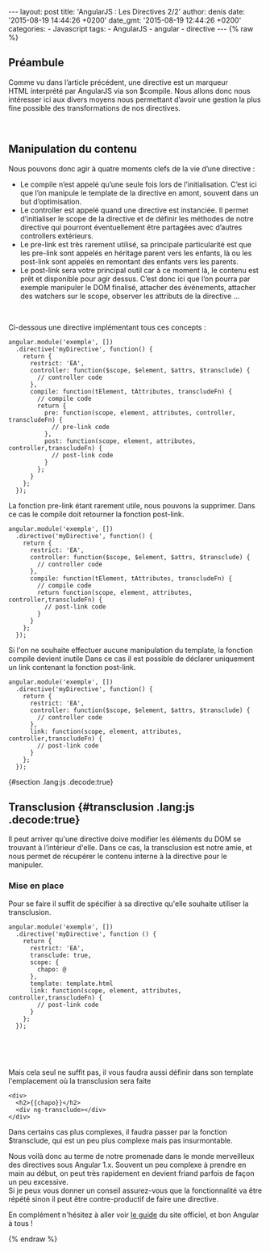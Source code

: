 --- layout: post title: 'AngularJS : Les Directives 2/2' author: denis
date: '2015-08-19 14:44:26 +0200' date\_gmt: '2015-08-19 12:44:26 +0200'
categories: - Javascript tags: - AngularJS - angular - directive --- {%
raw %}

Préambule
---------

Comme vu dans l’article précédent, une directive est un marqueur
HTML interprété par AngularJS via son \$compile. Nous allons donc nous
intéresser ici aux divers moyens nous permettant d’avoir une gestion la
plus fine possible des transformations de nos directives.

 

Manipulation du contenu
-----------------------

Nous pouvons donc agir à quatre moments clefs de la vie d’une directive
:

-   Le compile n’est appelé qu’une seule fois lors de l’initialisation.
    C’est ici que l’on manipule le template de la directive en amont,
    souvent dans un but d’optimisation.
-   Le controller est appelé quand une directive est instanciée. Il
    permet d’initialiser le scope de la directive et de définir les
    méthodes de notre directive qui pourront éventuellement être
    partagées avec d’autres controllers extérieurs.
-   Le pre-link est très rarement utilisé, sa principale particularité
    est que les pre-link sont appelés en héritage parent vers les
    enfants, là ou les post-link sont appelés en remontant des enfants
    vers les parents.
-   Le post-link sera votre principal outil car à ce moment là, le
    contenu est prêt et disponible pour agir dessus. C’est donc ici que
    l’on pourra par exemple manipuler le DOM finalisé, attacher des
    événements, attacher des watchers sur le scope, observer les
    attributs de la directive ...

 

Ci-dessous une directive implémentant tous ces concepts :

``` {.lang:js .decode:true}
angular.module('exemple', [])
  .directive('myDirective', function() {
    return {
      restrict: 'EA',
      controller: function($scope, $element, $attrs, $transclude) {
        // controller code
      },
      compile: function(tElement, tAttributes, transcludeFn) {
        // compile code
        return {
          pre: function(scope, element, attributes, controller, transcludeFn) {
            // pre-link code
          },
          post: function(scope, element, attributes, controller,transcludeFn) {
            // post-link code
          }
        };
      }
    };  
  });
```

La fonction pre-link étant rarement utile, nous pouvons la supprimer.
Dans ce cas le compile doit retourner la fonction post-link.

``` {.lang:js .decode:true}
angular.module('exemple', [])
  .directive('myDirective', function() {
    return {
      restrict: 'EA',
      controller: function($scope, $element, $attrs, $transclude) {
        // controller code
      },
      compile: function(tElement, tAttributes, transcludeFn) {
        // compile code
        return function(scope, element, attributes, controller,transcludeFn) {
          // post-link code
        }
      }
    };  
  });
```

Si l'on ne souhaite effectuer aucune manipulation du template, la
fonction compile devient inutile Dans ce cas il est possible de déclarer
uniquement un link contenant la fonction post-link.

``` {.lang:js .decode:true}
angular.module('exemple', [])
  .directive('myDirective', function() {
    return {
      restrict: 'EA',
      controller: function($scope, $element, $attrs, $transclude) {
        // controller code
      },
      link: function(scope, element, attributes, controller,transcludeFn) {
        // post-link code
      }
    };  
  });
```

 {#section .lang:js .decode:true}

Transclusion {#transclusion .lang:js .decode:true}
------------

Il peut arriver qu'une directive doive modifier les éléments du DOM se
trouvant à l’intérieur d'elle. Dans ce cas, la transclusion est notre
amie, et nous permet de récupérer le contenu interne à la directive pour
le manipuler.

### Mise en place

Pour se faire il suffit de spécifier à sa directive qu'elle souhaite
utiliser la transclusion.

``` {.lang:js .decode:true}
angular.module('exemple', [])
  .directive('myDirective', function () {
    return {
      restrict: 'EA',
      transclude: true,
      scope: {
        chapo: @
      },
      template: template.html
      link: function(scope, element, attributes, controller,transcludeFn) {
        // post-link code
      }
    };  
  });
```

 

 

Mais cela seul ne suffit pas, il vous faudra aussi définir dans son
template l'emplacement où la transclusion sera faite

``` {.lang:xhtml .decode:true}
<div>
  <h2>{{chapo}}</h2>
  <div ng-transclude></div>
</div>
```

Dans certains cas plus complexes, il faudra passer par la fonction
\$transclude, qui est un peu plus complexe mais pas insurmontable.

Nous voilà donc au terme de notre promenade dans le monde merveilleux
des directives sous Angular 1.x. Souvent un peu complexe à prendre en
main au début, on peut très rapidement en devient friand parfois de
façon un peu excessive.\
Si je peux vous donner un conseil assurez-vous que la fonctionnalité va
être répété sinon il peut être contre-productif de faire une directive.

En complément n'hésitez à aller voir [le
guide](https://docs.angularjs.org/guide/directive) du site officiel, et
bon Angular à tous !

{% endraw %}
